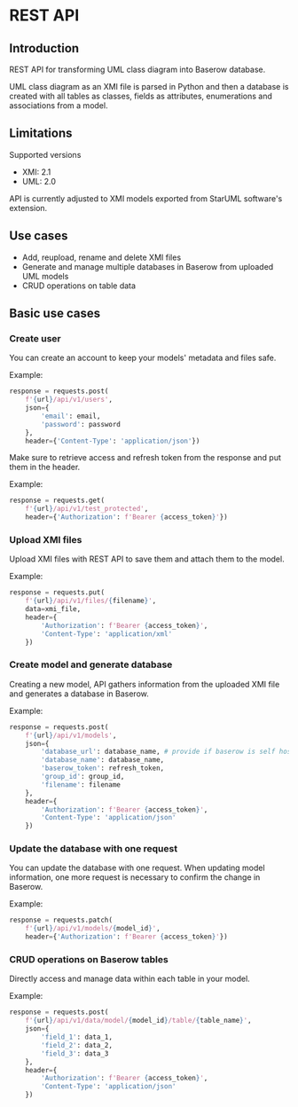 # REST API

## Introduction

REST API for transforming UML class diagram into Baserow database.

UML class diagram as an XMI file is parsed in Python and then a database is created with all tables as classes, fields as attributes, enumerations and associations from a model.

## Limitations

Supported versions

- XMI: 2.1
- UML: 2.0

API is currently adjusted to XMI models exported from StarUML software's extension.

## Use cases

- Add, reupload, rename and delete XMI files
- Generate and manage multiple databases in Baserow from uploaded UML models
- CRUD operations on table data

## Basic use cases

### Create user

You can create an account to keep your models' metadata and files safe.

Example:

```python
response = requests.post(
    f'{url}/api/v1/users',
    json={
        'email': email,
        'password': password
    },
    header={'Content-Type': 'application/json'})
```

Make sure to retrieve access and refresh token from the response and put them in the header.

Example:

```python
response = requests.get(
    f'{url}/api/v1/test_protected',
    header={'Authorization': f'Bearer {access_token}'})
```

### Upload XMI files

Upload XMI files with REST API to save them and attach them to the model.

Example:

```python
response = requests.put(
    f'{url}/api/v1/files/{filename}',
    data=xmi_file,
    header={
        'Authorization': f'Bearer {access_token}',
        'Content-Type': 'application/xml'
    })
```

### Create model and generate database

Creating a new model, API gathers information from the uploaded XMI file and generates a database in Baserow.

Example:

```python
response = requests.post(
    f'{url}/api/v1/models',
    json={
        'database_url': database_name, # provide if baserow is self hosted
        'database_name': database_name,
        'baserow_token': refresh_token,
        'group_id': group_id,
        'filename': filename
    },
    header={
        'Authorization': f'Bearer {access_token}',
        'Content-Type': 'application/json'
    })
```

### Update the database with one request

You can update the database with one request. When updating model information, one more request is necessary to confirm the change in Baserow.

Example:

```python
response = requests.patch(
    f'{url}/api/v1/models/{model_id}',
    header={'Authorization': f'Bearer {access_token}'})
```

### CRUD operations on Baserow tables

Directly access and manage data within each table in your model.

Example:

```python
response = requests.post(
    f'{url}/api/v1/data/model/{model_id}/table/{table_name}',
    json={
        'field_1': data_1,
        'field_2': data_2,
        'field_3': data_3
    },
    header={
        'Authorization': f'Bearer {access_token}',
        'Content-Type': 'application/json'
    })
```
